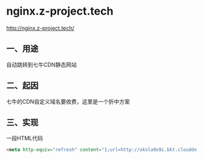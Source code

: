 # nginx.z-project.tech
http://nginx.z-project.tech/

## 一、用途
自动跳转到七牛CDN静态网站

## 二、起因
七牛的CDN自定义域名要收费，这里是一个折中方案

## 三、实现
一段HTML代码
```html
<meta http-equiv="refresh" content="1;url=http://oksla9o9i.bkt.clouddn.com/">
